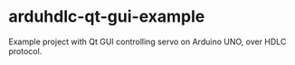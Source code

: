 # arduhdlc-qt-gui-example
Example project with Qt GUI controlling servo on Arduino UNO, over HDLC protocol.
